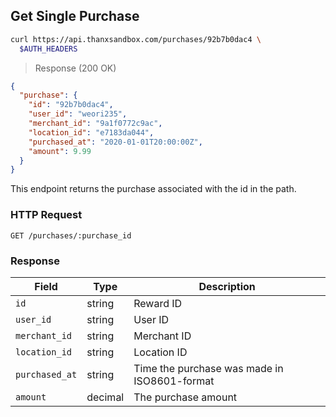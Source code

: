 ## Get Single Purchase

```bash
curl https://api.thanxsandbox.com/purchases/92b7b0dac4 \
  $AUTH_HEADERS
```

> Response (200 OK)

```json
{
  "purchase": {
    "id": "92b7b0dac4",
    "user_id": "weori235",
    "merchant_id": "9a1f0772c9ac",
    "location_id": "e7183da044",
    "purchased_at": "2020-01-01T20:00:00Z",
    "amount": 9.99
  }
}
```

This endpoint returns the purchase associated with the id in the path.

### HTTP Request

`GET /purchases/:purchase_id`

### Response

Field | Type | Description
----- | ---- | -----------
`id` | string | Reward ID
`user_id` | string | User ID
`merchant_id` | string | Merchant ID
`location_id` | string | Location ID
`purchased_at` | string | Time the purchase was made in ISO8601-format
`amount` | decimal | The purchase amount
